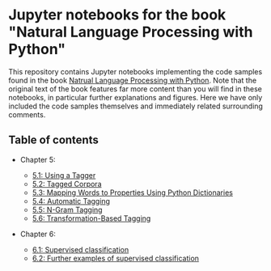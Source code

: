 # Jupyter notebooks for the book "Natural Language Processing with Python"

This repository contains Jupyter notebooks implementing the code samples found in the book [Natrual Language Processing with Python](https://www.nltk.org/book/). Note that the original text of the book features far more content than you will find in these notebooks, in particular further explanations and figures. Here we have only included the code samples themselves and immediately related surrounding comments.

## Table of contents

* Chapter 5:
    * [5.1: Using a Tagger](http://nbviewer.jupyter.org/github/pen-x/natural-language-processing-with-python/blob/master/5.1-using-a-tagger.ipynb)
    * [5.2: Tagged Corpora](http://nbviewer.jupyter.org/github/pen-x/natural-language-processing-with-python/blob/master/5.2-tagged-corpora.ipynb)
    * [5.3: Mapping Words to Properties Using Python Dictionaries](http://nbviewer.jupyter.org/github/pen-x/natural-language-processing-with-python/blob/master/5.3-mapping-words-to-properties-using-python-dictionaries.ipynb)
    * [5.4: Automatic Tagging](http://nbviewer.jupyter.org/github/pen-x/natural-language-processing-with-python/blob/master/5.4-automatic-tagging.ipynb)
    * [5.5: N-Gram Tagging](http://nbviewer.jupyter.org/github/pen-x/natural-language-processing-with-python/blob/master/5.5-n-gram-tagging.ipynb)
    * [5.6: Transformation-Based Tagging](http://nbviewer.jupyter.org/github/pen-x/natural-language-processing-with-python/blob/master/5.6-transformation-based-tagging.ipynb)
  
* Chapter 6:
    * [6.1: Supervised classification](http://nbviewer.jupyter.org/github/pen-x/natural-language-processing-with-python/blob/master/6.1-supervised-classification.ipynb)
    * [6.2: Further examples of supervised classification](http://nbviewer.jupyter.org/github/pen-x/natural-language-processing-with-python/blob/master/6.2-further-examples-of-supervised-classification.ipynb#)
